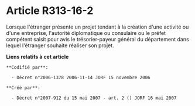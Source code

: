 # Article R313-16-2

Lorsque l'étranger présente un projet tendant à la création d'une activité ou d'une entreprise, l'autorité diplomatique ou
consulaire ou le préfet compétent saisit pour avis le trésorier-payeur général du département dans lequel l'étranger souhaite
réaliser son projet.

**Liens relatifs à cet article**

	**Codifié par**:

	  - Décret n°2006-1378 2006-11-14 JORF 15 novembre 2006

	**Créé par**:

	  - Décret n°2007-912 du 15 mai 2007 - art. 2 () JORF 16 mai 2007
